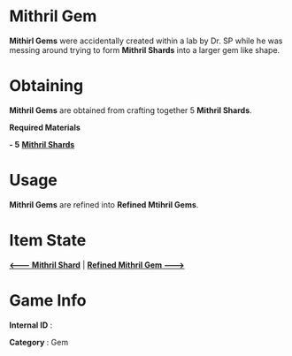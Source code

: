 # Mithril Gem

**Mithirl Gems** were accidentally created within a lab by Dr. SP while he was messing around trying to form **Mithril Shards** into a larger gem like shape.

# Obtaining

**Mithril Gems** are obtained from crafting together 5 **Mithril Shards**.

**Required Materials**

**- 5** [**Mithril Shards**](https://github.com/AlphaMC0/Lone-Martian/blob/main/Mithril%20Shard.md) 

# Usage

**Mithril Gems** are refined into **Refined Mtihril Gems**.

# Item State

[**<--- Mithril Shard**](https://github.com/AlphaMC0/Lone-Martian/blob/main/Mithril%20Shard.md) | [**Refined Mithril Gem --->**](https://github.com/AlphaMC0/Lone-Martian/blob/main/Refined%20Mithril%20Gem.md)

# Game Info

**Internal ID** : 

**Category** : Gem
